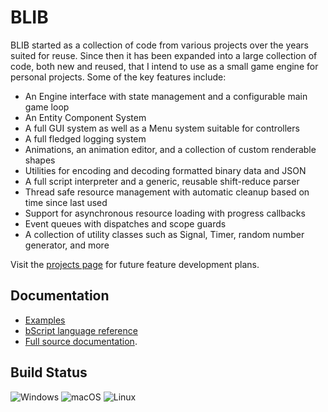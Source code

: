 # BLIB


BLIB started as a collection of code from various projects over the years suited for reuse. Since then it has been expanded into a large collection
of code, both new and reused, that I intend to use as a small game engine for personal projects. Some of the key features include:
- An Engine interface with state management and a configurable main game loop
- An Entity Component System
- A full GUI system as well as a Menu system suitable for controllers
- A full fledged logging system
- Animations, an animation editor, and a collection of custom renderable shapes
- Utilities for encoding and decoding formatted binary data and JSON
- A full script interpreter and a generic, reusable shift-reduce parser
- Thread safe resource management with automatic cleanup based on time since last used
- Support for asynchronous resource loading with progress callbacks
- Event queues with dispatches and scope guards
- A collection of utility classes such as Signal, Timer, random number generator, and more

Visit the [projects page](https://github.com/benreid24/BLIB/projects) for future feature development plans.

## Documentation

- [Examples](examples)
- [bScript language reference](docs/wiki/bscript.md)
- [Full source documentation](https://benreid24.github.io/BLIB). 

## Build Status
![Windows](https://github.com/benreid24/BLIB/workflows/windows-verify/badge.svg?branch=master) 
![macOS](https://github.com/benreid24/BLIB/workflows/macos-verify/badge.svg?branch=master) 
![Linux](https://github.com/benreid24/BLIB/workflows/linux-verify/badge.svg?branch=master)
